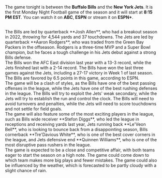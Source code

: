 The game tonight is between the **Buffalo Bills** and the **New York Jets**. It is the first Monday Night Football game of the season and it will start at **8:15 PM EST**. You can watch it on **ABC**, **ESPN** or stream it on **ESPN+**.

<br>
The Bills are led by quarterback **Josh Allen**, who had a breakout season in 2022, throwing for 4,544 yards and 37 touchdowns. The Jets are led by quarterback **Aaron Rodgers**, who was traded from the Green Bay Packers in the offseason. Rodgers is a three-time MVP and a Super Bowl champion, but he faces a tough challenge in his Jets debut against a strong Bills defense.

<br>
The Bills won the AFC East division last year with a 13-3 record, while the Jets finished last with a 2-14 record. The Bills have won the last three games against the Jets, including a 27-17 victory in Week 1 of last season. The Bills are favored by 6.5 points in this game, according to ESPN.

<br>
The game will be a clash of styles, as the Bills have one of the best passing offenses in the league, while the Jets have one of the best rushing defenses in the league. The Bills will try to exploit the Jets' weak secondary, while the Jets will try to establish the run and control the clock. The Bills will need to avoid turnovers and penalties, while the Jets will need to score touchdowns and not settle for field goals.

<br>
The game will also feature some of the most exciting players in the league, such as Bills wide receiver **Stefon Diggs**, who led the league in receptions and receiving yards last year, Jets running back **Le'Veon Bell**, who is looking to bounce back from a disappointing season, Bills cornerback **Tre'Davious White**, who is one of the best cover corners in the league, and Jets defensive end **Quinnen Williams**, who is one of the most disruptive pass rushers in the league.

<br>
The game is expected to be a close and competitive affair, with both teams eager to start the season on a high note. The game could come down to which team makes more big plays and fewer mistakes. The game could also be influenced by the weather, which is forecasted to be partly cloudy with a slight chance of rain.
